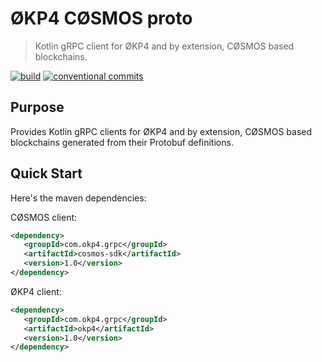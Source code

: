 # ØKP4 CØSMOS proto

> Kotlin gRPC client for ØKP4 and by extension, CØSMOS based blockchains.

[![build](https://github.com/okp4/okp4-cosmos-proto/actions/workflows/build.yml/badge.svg)](https://github.com/okp4/okp4-cosmos-proto/actions/workflows/build.yml)
[![conventional commits](https://img.shields.io/badge/Conventional%20Commits-1.0.0-yellow.svg)](https://conventionalcommits.org)

## Purpose

Provides Kotlin gRPC clients for ØKP4 and by extension, CØSMOS based blockchains generated from their Protobuf definitions.

## Quick Start

Here's the maven dependencies:

CØSMOS client:

```xml
<dependency>
   <groupId>com.okp4.grpc</groupId>
   <artifactId>cosmos-sdk</artifactId>
   <version>1.0</version>
</dependency>
```

ØKP4 client:

```xml
<dependency>
   <groupId>com.okp4.grpc</groupId>
   <artifactId>okp4</artifactId>
   <version>1.0</version>
</dependency>
```
